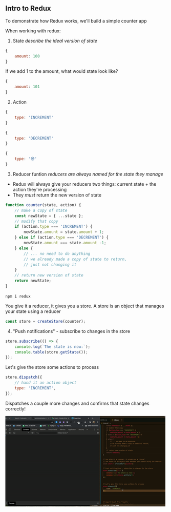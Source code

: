 ## Intro to Redux

To demonstrate how Redux works, we'll build a simple counter app

When working with redux:
1. State *describe the ideal version of state*

```javascript
{
    amount: 100
}
```

If we  add 1 to the amount, what would state look like?

```javascript
{
    amount: 101
}
```

2. Action 


```javascript
{
    type: 'INCREMENT'
}
```

```javascript
{
    type: 'DECREMENT'
}
```

```javascript
{
    type: '😎'
}
```


3. Reducer funtion *reducers are always named for the state they manage*
- Redux will always give your reducers two things: current state + the action they're processing
- They *must* return the new version of state 

```javascript
function counter(state, action) {
    // make a copy of state 
    const newState = { ...state };
    // modify that copy 
    if (action.type === 'INCREMENT') {
        newState.amount = state.amount + 1;
    } else if (action.type === 'DECREMENT') {
        newState.amount === state.amount -1;
    } else {
        // ... no need to do anything 
        // we already made a copy of state to return, 
        // just not changing it 
    }
    // return new version of state 
    return newState;
}
```

```npm i redux```

You give it a reducer, it gives you a store. A store is an object that manages your state using a reducer 

```javascript 
const store = createStore(counter); 
```
4. "Push notifications" - subscribe to changes in the store 
```javascript
store.subscribe(() => {
    console.log(`The state is now:`);
    console.table(store.getState());
}); 
```

Let's give the store some actions to process 
```javascript
store.dispatch({
    // hand it an action object
    type: 'INCREMENT', 
});
```

Dispatches a couple more changes and confirms that state changes correctly!

![DEMO](Kapture-2020-02-11-at-17.04.00.gif)




